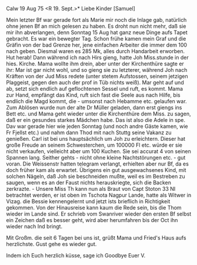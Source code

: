  Calw 19 Aug 75
 <R 19. Sept.>*
Liebe Kinder [Samuel]

Mein letzter Bf war gerade fort als Marie mir noch die Inlage gab, natürlich ohne jenen Bf an mich gelesen zu haben. Es droht nun nicht mehr, daß sie mir ihn abverlangen, denn Sonntag 15 Aug hat ganz neue Dinge aufs Tapet gebracht. Es war ein bewegter Tag. Schon frühe kamen mein Graf und die Gräfin von der bad Grenze her, jene einfachen Arbeiter die immer dem 100 nach geben. Diesmal waren es 285 Mk, alles durch Handarbeit erworben. Hut herab! Dann während ich nach Hirs gieng, hatte Joh Miss.stunde in der hies. Kirche. Mama wollte ihm drein, aber unter der Kirchenthüre sagte er ihr: Mar ist gar nicht wohl, und so gieng sie zu letzterer, während Joh nach Kräften von der Jud Miss redete (unter stetem Aufstossen, seinem jetzigen Plaggeist, gegen den auch der prof in Tüb nichts weiß). Mar geht auf und ab, setzt sich endlich auf geflochtenen Sessel und ruft, es kommt. Mama zur Hand, empfängt das Kind, ruft sich fast die Seele aus nach Hilfe, bis endlich die Magd kommt, die - umsonst nach Hebamme etc. gelaufen war. Zum Ablösen wurde nun der alte Dr Müller geladen, dann erst giengs ins Bett etc. und Mama geht wieder unter die Kirchenthüre dem Miss. zu sagen, daß er ein gesundes starkes Mädchen habe. Das ist also die Adele in spe. Dav war gerade hier wie jeden Sonntag (und noch andre Gäste kamen, wie Fr Fjellst etc.) und nahm dann Thod mit nach Stuttg seine Vakanz zu genießen. Carl ist bei uns hauptsächlich um Joh zu erleichtern. Dieser hat große Freude an seinem Schwesterchen, um 100000 Fl etc. würde er sie nicht verkaufen, vielleicht aber um 100 Kuchen. Sie sei accurat 4 von seinen Spannen lang. Seither gehts - nicht ohne kleine Nachtstörungen etc. - gut voran. Die Weissenstr hatten telegram verlangt, erhielten aber nur Bf, da es doch früher kam als erwartet. Übrigens ein gut ausgewachsenes Kind, mit solchen Nägeln, daß Joh sie beschneiden mußte, weil es im Bestreben zu saugen, wenn es an der Faust nichts herauskriegte, sich die Backen zerkrazte. - Unsere Miss Th kann nun als Braut von Capt Stoton 33 NI betrachtet werden, er ist oben im Tschota Nagpur Lande, hatte als Witwer in Vizag. die Bessie kennengelernt und jetzt ists brieflich in Richtigkeit gekommen. Von der Hinausreise kann kaum die Rede sein, bis die Thom wieder im Lande sind. Er schrieb vom Swanriver wieder den ersten Bf selbst ein Zeichen daß es besser geht, wird aber herumfahren bis der Oct ihn wieder nach Ind bringt.

Mit Großm. die seit 6 Tagen bei uns ist, grüßt Mama und Fried's Haus aufs herzlichste. Gust gehe es wieder gut.

Indem ich Euch herzlich küsse, sage ich Goodbye
 Euer V.
